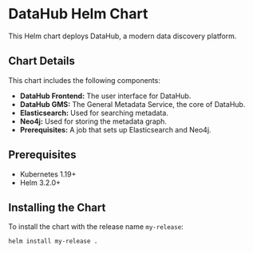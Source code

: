 # DataHub Helm Chart

This Helm chart deploys DataHub, a modern data discovery platform.

## Chart Details

This chart includes the following components:

*   **DataHub Frontend:** The user interface for DataHub.
*   **DataHub GMS:** The General Metadata Service, the core of DataHub.
*   **Elasticsearch:** Used for searching metadata.
*   **Neo4j:** Used for storing the metadata graph.
*   **Prerequisites:** A job that sets up Elasticsearch and Neo4j.

## Prerequisites

*   Kubernetes 1.19+
*   Helm 3.2.0+

## Installing the Chart

To install the chart with the release name `my-release`:

```bash
helm install my-release .
```
